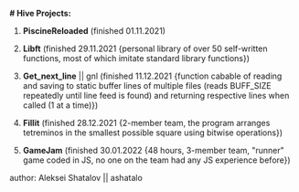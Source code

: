 **# Hive Projects:**
1. **PiscineReloaded** (finished 01.11.2021)

2. **Libft** (finished 29.11.2021 {personal library of over 50 self-written functions, most of which imitate standard library functions})

3. **Get_next_line** || gnl (finished 11.12.2021 {function cabable of reading and saving to static buffer lines of multiple files (reads BUFF_SIZE repeatedly until line feed is found) and returning respective lines when called (1 at a time)}) 

4. **Fillit** (finished 28.12.2021 {2-member team, the program arranges tetreminos in the smallest possible square using bitwise operations})

5. **GameJam** (finished 30.01.2022 {48 hours, 3-member team, "runner" game coded in JS, no one on the team had any JS experience before})

author: 
Aleksei Shatalov || ashatalo
